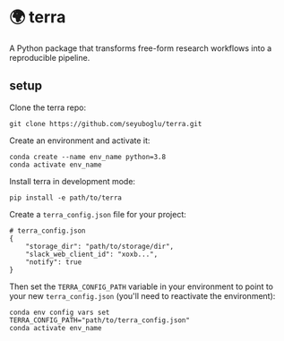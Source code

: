 # 🌍 terra
A Python package that transforms free-form research workflows into a reproducible pipeline. 
## setup
Clone the terra repo:
```
git clone https://github.com/seyuboglu/terra.git
```

Create an environment and activate it:
```
conda create --name env_name python=3.8
conda activate env_name
```

Install terra in development mode:
```
pip install -e path/to/terra
```

Create a `terra_config.json` file for your project:
```
# terra_config.json
{
    "storage_dir": "path/to/storage/dir",
    "slack_web_client_id": "xoxb...",
    "notify": true
}

```

Then set the `TERRA_CONFIG_PATH` variable in your environment to point to your new `terra_config.json` (you'll need to reactivate the environment): 
```
conda env config vars set TERRA_CONFIG_PATH="path/to/terra_config.json"
conda activate env_name
```
